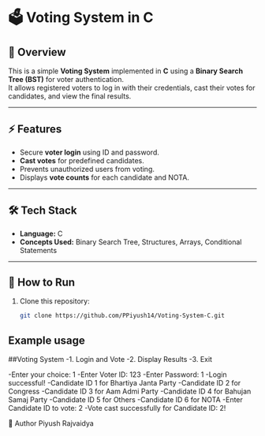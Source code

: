 # 🗳 Voting System in C  

## 📌 Overview  
This is a simple **Voting System** implemented in **C** using a **Binary Search Tree (BST)** for voter authentication.  
It allows registered voters to log in with their credentials, cast their votes for candidates, and view the final results.  

---

## ⚡ Features  
- Secure **voter login** using ID and password.  
- **Cast votes** for predefined candidates.  
- Prevents unauthorized users from voting.  
- Displays **vote counts** for each candidate and NOTA.  

---

## 🛠 Tech Stack  
- **Language:** C  
- **Concepts Used:** Binary Search Tree, Structures, Arrays, Conditional Statements  

---

## 🚀 How to Run  
1. Clone this repository:  
   ```bash
   git clone https://github.com/PPiyush14/Voting-System-C.git

## Example usage
##Voting System
-1. Login and Vote
-2. Display Results
-3. Exit

-Enter your choice: 1
-Enter Voter ID: 123
-Enter Password: 1
-Login successful!
-Candidate ID 1 for Bhartiya Janta Party
-Candidate ID 2 for Congress
-Candidate ID 3 for Aam Admi Party
-Candidate ID 4 for Bahujan Samaj Party
-Candidate ID 5 for Others
-Candidate ID 6 for NOTA
-Enter Candidate ID to vote: 2
-Vote cast successfully for Candidate ID: 2!

📌 Author
 Piyush Rajvaidya
